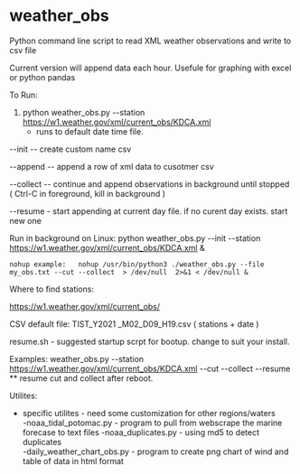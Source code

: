 # weather_obs
Python command line script to read XML weather observations and write to csv file

Current version will append data each hour.  Usefule for graphing with excel or python pandas

To Run:

1)  python weather_obs.py  --station https://w1.weather.gov/xml/current_obs/KDCA.xml
    - runs to default date time file.

--init <file>  -- create custom name csv

--append <file> -- append a row of xml data to cusotmer csv

--collect -- continue and append observations in background until stopped
   ( Ctrl-C in foreground, kill in background )


--resume - start appending at current day file.  if no curent day exists. start new one

Run in background on Linux:  python weather_obs.py --init --station https://w1.weather.gov/xml/current_obs/KDCA.xml &
    
    nohup example:   nohup /usr/bin/python3 ./weather_obs.py --file my_obs.txt --cut --collect  > /dev/null  2>&1 < /dev/null &


Where to find stations:

https://w1.weather.gov/xml/current_obs/


CSV default file:  TIST_Y2021 _M02_D09_H19.csv  ( stations + date )


resume.sh - suggested startup scrpt for bootup. change to suit your install.

Examples:
weather_obs.py  --station https://w1.weather.gov/xml/current_obs/KDCA.xml --cut --collect --resume  
** resume cut and collect after reboot. 

Utilites:
  * specific utilites - need some customization for other regions/waters                                                                                                                           
-noaa_tidal_potomac.py -  program to pull from webscrape the marine forecase to text files
-noaa_duplicates.py - using md5 to detect duplicates                                                                                                                       
-daily_weather_chart_obs.py - program to create png chart of wind and table of data in html format      
                                                                                                                            
